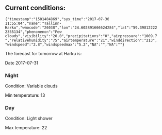 ## Current conditions: 
 ``` {"timestamp":"1501404869","sys_time":"2017-07-30 11:55:04","name":"Tallinn-Harku","wmocode":"26038","lon":"24.602891666624284","lat":"59.398122222355134","phenomenon":"Few clouds","visibility":"20.0","precipitations":"0","airpressure":"1009.7","relativehumidity":"75","airtemperature":"21","winddirection":"213","windspeed":"2.8","windspeedmax":"5.2","NA":"","NA":""} ```

 The forecast for tomorrow at Harku is: 

Date 2017-07-31 

### Night 

Condition: Variable clouds 

Min temperature: 13 

### Day 

Condition: Light shower 

Max temperature: 22 

